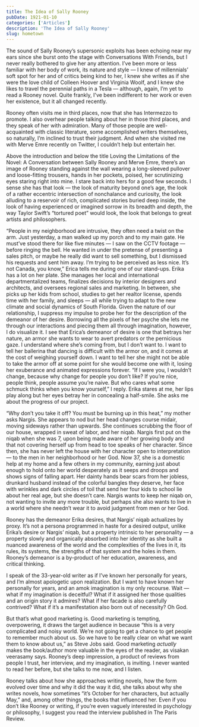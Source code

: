 ```yaml
---
title: The Idea of Sally Rooney
pubDate: 1921-01-10
categories: ['Articles']
description: 'The Idea of Sally Rooney'
slug: hometown
---
```


The sound of Sally Rooney’s supersonic exploits has been echoing near my ears since she burst onto the stage with Conversations With Friends, but I never really bothered to give her any attention. I’ve been more or less familiar with her body of work, its nature and style — I knew of millennials’ soft spot for her and of critics being kind to her, I knew she writes as if she were the love child of Colleen Hoover and Virginia Woolf, and I knew she likes to travel the perennial paths in a Tesla — although, again, I’m yet to read a Rooney novel. Quite frankly, I've been indifferent to her work or even her existence, but it all changed recently.

Rooney often visits me in third places, now that she has Intermezzo to promote. I also overhear people talking about her in those third places, and they speak of her with admiration. Many of those people are well-acquainted with classic literature, some accomplished writers themselves, so naturally, I’m inclined to trust their judgment. And when she visited me with Merve Emre recently on Twitter, I couldn’t help but entertain her.

Above the introduction and below the title Loving the Limitations of the Novel: A Conversation between Sally Rooney and Merve Emre, there’s an image of Rooney standing against the wall wearing a long-sleeved pullover and loose-fitting trousers, hands in her pockets, poised, her scrutinizing eyes staring right into mine. I stare back into hers for a good few seconds. I sense she has that look — the look of maturity beyond one’s age, the look of a rather eccentric intersection of nonchalance and curiosity, the look alluding to a reservoir of rich, complicated stories buried deep inside, the look of having experienced or imagined sorrow in its breadth and depth, the way Taylor Swift’s “tortured poet” would look, the look that belongs to great artists and philosophers.

“People in my neighborhood are intrusive, they often need a twist on the arm. Just yesterday, a man walked up my porch and to my main gate. He must’ve stood there for like five minutes — I saw on the CCTV footage — before ringing the bell. He wanted in under the pretense of presenting a sales pitch, or maybe he really did want to sell something, but I dismissed his requests and sent him away. I’m trying to be perceived as less nice. It’s not Canada, you know,” Erica tells me during one of our stand-ups. Erika has a lot on her plate. She manages her local and international departmentalized teams, finalizes decisions by interior designers and architects, and oversees regional sales and marketing. In between, she picks up her kids from school, studies to get her realtor license, spends time with her family, and sleeps — all while trying to adapt to the new climate and social dynamics of South Florida. Given the nature of our relationship, I suppress my impulse to probe her for the description of the demeanor of her desire. Borrowing all the pixels of her psyche she lets me through our interactions and piecing them all through imagination, however, I do visualize it. I see that Erica’s demeanor of desire is one that betrays her nature, an armor she wants to wear to avert predators or the pernicious gaze. I understand where she’s coming from, but I don’t want to. I want to tell her ballerina that dancing is difficult with the armor on, and it comes at the cost of weighing yourself down. I want to tell her she might not be able to take the armor off at some point for she would become one with it, losing her exuberance and animated expressions forever. “If I were you, I wouldn’t change, because why change for people you don’t like? If you’re nice, people think, people assume you’re naive. But who cares what some schmuck thinks when you know yourself,” I reply. Erika stares at me, her lips play along but her eyes betray her in concealing a half-smile. She asks me about the progress of our project.

“Why don’t you take it off? You must be burning up in this heat,” my mother asks Nargis. She appears to nod but her head changes course midair, moving sideways rather than upwards. She continues scrubbing the floor of our house, wrapped in sweat of labor, and her niqab. Nargis first put on the niqab when she was 7, upon being made aware of her growing body and that not covering herself up from head to toe speaks of her character. Since then, she has never left the house with her character open to interpretation — to the men in her neighborhood or her God. Now 37, she is a domestic help at my home and a few others in my community, earning just about enough to hold onto her world desperately as it seeps and droops and shows signs of falling apart. Her dainty hands bear scars from her jobless, drunkard husband instead of the colorful bangles they deserve, her face with wrinkles and dark circles of toil that send her four kids to school lie about her real age, but she doesn’t care. Nargis wants to keep her niqab on, not wanting to invite any more trouble, but perhaps she also wants to live in a world where she needn’t wear it to avoid judgment from men or her God.

Rooney has the demeanor Erika desires, that Nargis’ niqab actualizes by proxy. It’s not a persona programmed in haste for a desired output, unlike Erika’s desire or Nargis’ niqab, but a property intrinsic to her personality — a property slowly and organically absorbed into her identity as she built a nuanced awareness of the world and the complexities of the lives in it, its rules, its systems, the strengths of that system and the holes in them. Rooney’s demeanor is a by-product of her education, awareness, and critical thinking.

I speak of the 33-year-old writer as if I’ve known her personally for years, and I’m almost apologetic upon realization. But I want to have known her personally for years, and an amok imagination is my only recourse. Wait — what if my imagination is deceitful? What if it assigned her those qualities and an origin story it admires? What if her facade is also carefully contrived? What if it’s a manifestation also born out of necessity? Oh God.

But that’s what good marketing is. Good marketing is tempting, overpowering, it draws the target audience in because “this is a very complicated and noisy world. We’re not going to get a chance to get people to remember much about us. So we have to be really clear on what we want them to know about us,” as Steve Jobs said. Good marketing *actually* makes the book/author more valuable in the eyes of the reader, as visakan veerasamy says. Rooney’s deep impression, a product of reviews from people I trust, her interview, and my imagination, is inviting. I never wanted to read her before, but she talks to me now, and I listen.

Rooney talks about how she approaches writing novels, how the form evolved over time and why it did the way it did, she talks about why she writes novels, how sometimes “it’s October for her characters, but actually May,” and, among other things, the books that influenced her. Even if you don’t like Rooney or writing, if you’re even vaguely interested in psychology or philosophy, I suggest you read the interview published in The Paris Review.
